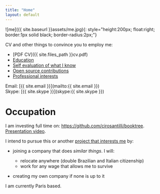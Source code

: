 ```yaml
---
title: "Home"
layout: default
---
```


![me]({{ site.baseurl }}assets/me.jpg){: style="height:200px; float:right; border:1px solid black; border-radius:2px;"}

CV and other things to convince you to employ me:

- [PDF CV]({{ site.files_path }}cv.pdf)
- [Education](education)
- [Self evaluation of what I know](self-evaluation)
- [Open source contributions](contrib)
- [Professional interests](interests)

Email: [{{ site.email }}](mailto:{{ site.email }})  
Skype: [{{ site.skype }}](skype:{{ site.skype }})

# Occupation

I am investing full time on: <https://github.com/cirosantilli/booktree>. [Presentation video](https://www.youtube.com/watch?v=jTrZ6Zb39K8).

I intend to pursue this or another [project that interests me](/interests) by:

- joining a company that does *similar things*. I will:
    - relocate anywhere (double Brazilian and Italian citizenship)
    - work for any wage that allows me to survive

- creating my own company if none is up to it

I am currently Paris based.
